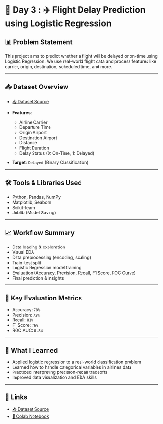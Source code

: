 # 🏡 Day 3 : ✈️ Flight Delay Prediction using Logistic Regression

## 📊 Problem Statement
This project aims to predict whether a flight will be delayed or on-time using Logistic Regression. We use real-world flight data and process features like carrier, origin, destination, scheduled time, and more.

---

## 📥 Dataset Overview
- [📥 Dataset Source](https://www.kaggle.com/datasets/giovamata/airlinedelaycauses)
- **Features**:
  - Airline Carrier
  - Departure Time
  - Origin Airport
  - Destination Airport
  - Distance
  - Flight Duration  
  - Delay Status (0: On-Time, 1: Delayed)

- **Target**: `Delayed` (Binary Classification)

---

## 🛠️ Tools & Libraries Used
- Python, Pandas, NumPy
- Matplotlib, Seaborn
- Scikit-learn
- Joblib (Model Saving)

---

## 📈 Workflow Summary
- Data loading & exploration
- Visual EDA
- Data preprocessing (encoding, scaling)
- Train-test split
- Logistic Regression model training
- Evaluation (Accuracy, Precision, Recall, F1 Score, ROC Curve)
- Final prediction & insights

---

## 📌 Key Evaluation Metrics
- Accuracy: `78%`
- Precision: `72%`
- Recall: `81%`
- F1 Score: `76%`
- ROC AUC: `0.84`

---

## 💬 What I Learned
- Applied logistic regression to a real-world classification problem
- Learned how to handle categorical variables in airlines data
- Practiced interpreting precision-recall tradeoffs
- Improved data visualization and EDA skills

---

## 🔗 Links
- [📥 Dataset Source](https://www.kaggle.com/datasets/giovamata/airlinedelaycauses)
- [📒 Colab Notebook](https://colab.research.google.com/drive/1w6uWHwOrM7OvE3q4AEtf0MwVLxg4BA8I)



